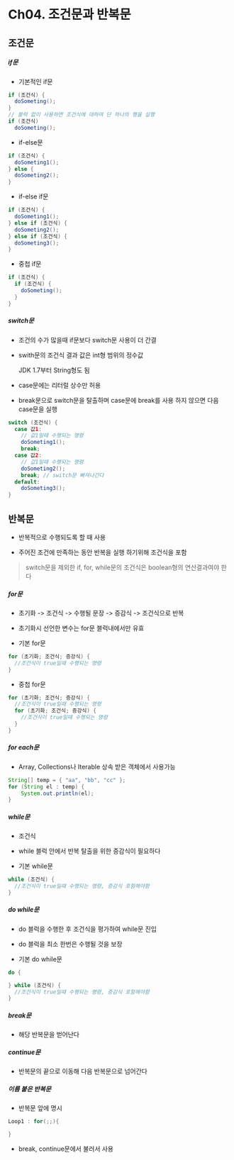 Ch04. 조건문과 반복문
===
## 조건문

##### if문
- 기본적인 if문

```java
if (조건식) {
  doSometing();
}
// 블럭 없이 사용하면 조건식에 대하여 단 하나의 행을 실행
if (조건식)
  doSometing();
```

- if-else문

```java
if (조건식) {
  doSometing1();
} else {
  doSometing2();
}
```

- if-else if문

```java
if (조건식) {
  doSometing1();
} else if (조건식) {
  doSometing2();
} else if (조건식) {
  doSometing3();
}
```
- 중첩 if문

```java
if (조건식) {
  if (조건식) {
    doSometing();
  }
}
```

##### switch문

- 조건의 수가 많을때 if문보다 switch문 사용이 더 간결

- swith문의 조건식 결과 값은 int형 범위의 정수값

  JDK 1.7부터 String형도 됨

- case문에는 리터럴 상수만 허용

- break문으로 switch문을 탈출하며 case문에 break를 사용 하지 않으면 다음 case문을 실행

```java
switch (조건식) {
  case 값1:
    // 값1일때 수행되는 명령
    doSometing1();
    break;
  case 값2:
    // 값1일때 수행되는 명령
    doSometing2();
    break; // switch문 빠져나간다
  default:
    doSometing3();
}
```
## 반복문

- 반복적으로 수행되도록 할 때 사용

- 주어진 조건에 만족하는 동안 반복을 실행 하기위해 조건식을 포함

> switch문을 제외한 if, for, while문의 조건식은 boolean형의 연산결과여야 한다

##### for문

- 초기화 -> 조건식 -> 수행될 문장 -> 증감식 -> 조건식으로 반복

- 초기화시 선언한 변수는 for문 블럭내에서만 유효

- 기본 for문

```java
for (초기화; 조건식; 증강식) {
  //조건식이 true일때 수행되는 명령
}
```

- 중첩 for문

```java
for (초기화; 조건식; 증강식) {
  //조건식이 true일때 수행되는 명령
  for (초기화; 조건식; 증강식) {
    //조건식이 true일때 수행되는 명령
  }
}
```

##### for each문
- Array, Collections나 Iterable<E> 상속 받은 객체에서 사용가능

```java
String[] temp = { "aa", "bb", "cc" };
for (String el : temp) {
    System.out.println(el);
}
```


##### while문

- 조건식

- while 블럭 안에서 반복 탈출을 위한 증감식이 필요하다

- 기본 while문

```java
while (조건식) {
  //조건식이 true일때 수행되는 명령, 증감식 포함해야함
}
```

##### do while문

- do 블럭을 수행한 후 조건식을 평가하여 while문 진입

- do 블럭을 최소 한번은 수행될 것을 보장

- 기본 do while문

```java
do {

} while (조건식) {
  //조건식이 true일때 수행되는 명령, 증감식 포함해야함
}
```

##### break문

- 해당 반복문을 벋어난다

##### continue문

- 반복문의 끝으로 이동해 다음 반복문으로 넘어간다

##### 이름 붙은 반복문

- 반복문 앞에 명시

```java
Loop1 : for(;;){

}
```
- break, continue문에서 불러서 사용
